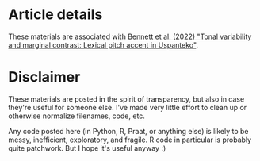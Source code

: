 # Article details #
These materials are associated with [Bennett et al. (2022) "Tonal variability and marginal contrast: Lexical pitch accent in Uspanteko"](https://doi.org/10.1093/oso/9780198869740.003.0007).

# Disclaimer #
These materials are posted in the spirit of transparency, but also in case they're useful for someone else. I've made very little effort to clean up or otherwise normalize filenames, code, etc.

Any code posted here (in Python, R, Praat, or anything else) is likely to be messy, inefficient, exploratory, and fragile. R code in particular is probably quite patchwork. But I hope it's useful anyway :)
